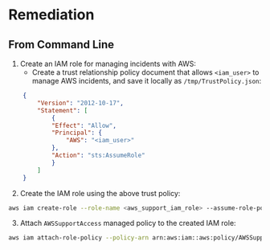 # Remediation

## From Command Line

1. Create an IAM role for managing incidents with AWS:
    - Create a trust relationship policy document that allows `<iam_user>` to manage AWS incidents, and save it locally as `/tmp/TrustPolicy.json`:

```json
    {
        "Version": "2012-10-17",
        "Statement": [
            {
            "Effect": "Allow",
            "Principal": { 
                "AWS": "<iam_user>"
            },
            "Action": "sts:AssumeRole"
            }
        ]
    }
```

2. Create the IAM role using the above trust policy:

```sh
aws iam create-role --role-name <aws_support_iam_role> --assume-role-policy-document file:///tmp/TrustPolicy.json
```

3. Attach `AWSSupportAccess` managed policy to the created IAM role:

```sh
aws iam attach-role-policy --policy-arn arn:aws:iam::aws:policy/AWSSupportAccess --role-name <aws_support_iam_role>
```
